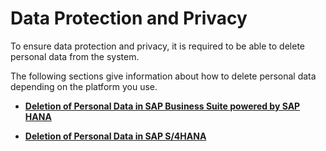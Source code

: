 <!-- loio36f394375489450a977429e8523ae27f -->

# Data Protection and Privacy

To ensure data protection and privacy, it is required to be able to delete personal data from the system.

The following sections give information about how to delete personal data depending on the platform you use.

-   **[Deletion of Personal Data in SAP Business Suite powered by SAP HANA](deletion-of-personal-data-in-sap-business-suite-powered-by-sap-hana-36dfc53.md "")**  

-   **[Deletion of Personal Data in SAP S/4HANA](deletion-of-personal-data-in-sap-s-4hana-76c2124.md "")**  


